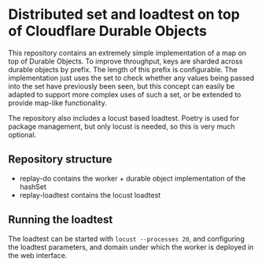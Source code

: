 # Distributed set and loadtest on top of Cloudflare Durable Objects

This repository contains an extremely simple implementation of a map on top of Durable Objects.
To improve throughput, keys are sharded across durable objects by prefix. The length of this prefix is configurable.
The implementation just uses the set to check whether any values being passed into the set have previously been seen, but this concept can easily be adapted to support more complex uses of such a set, or be extended to provide map-like functionality.

The repository also includes a locust based loadtest. Poetry is used for package management, but only locust is needed, so this is very much optional.

## Repository structure

- replay-do contains the worker + durable object implementation of the hashSet
- replay-loadtest contains the locust loadtest

## Running the loadtest

The loadtest can be started with `locust --processes 20`, and configuring the loadtest parameters, and domain under which the worker is deployed in the web interface.

